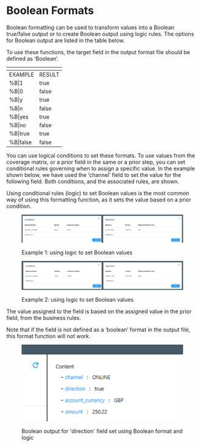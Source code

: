 # Boolean Formats

Boolean formatting can be used to transform values into a Boolean true/false output or to create Boolean output using logic rules.  The options for Boolean output are listed in the table below.

&#x20;To use these functions, the target field in the output format file should be defined as ‘Boolean’.

<table data-header-hidden><thead><tr><th valign="top"></th><th valign="top"></th></tr></thead><tbody><tr><td valign="top">EXAMPLE</td><td valign="top">RESULT</td></tr><tr><td valign="top">%B|1</td><td valign="top">true</td></tr><tr><td valign="top">%B|0</td><td valign="top">false</td></tr><tr><td valign="top">%B|y</td><td valign="top">true</td></tr><tr><td valign="top">%B|n</td><td valign="top">false</td></tr><tr><td valign="top">%B|yes</td><td valign="top">true</td></tr><tr><td valign="top">%B|no</td><td valign="top">false</td></tr><tr><td valign="top">%B|true</td><td valign="top">true</td></tr><tr><td valign="top">%B|false</td><td valign="top">false</td></tr></tbody></table>

&#x20;

You can use logical conditions to set these formats. To use values from the coverage matrix, or a prior field in the same or a prior step, you can set conditional rules governing when to assign a specific value.  In the example shown below, we have used the ‘channel’ field to set the value for the following field.  Both conditions, and the associated rules, are shown.

&#x20;Using conditional rules (logic) to set Boolean values is the most common way of using this formatting function, as it sets the value based on a prior condition.

<figure><img src="../../../../.gitbook/assets/image (2) (1) (1) (1) (1) (1).png" alt=""><figcaption><p>Example 1: using logic to set Boolean values</p></figcaption></figure>

<figure><img src="../../../../.gitbook/assets/image (3) (1) (1) (1) (1).png" alt=""><figcaption><p>Example 2: using logic to set Boolean values</p></figcaption></figure>

The value assigned to the field is based on the assigned value in the prior field, from the business  rules.

&#x20;Note that if the field is not defined as a ‘boolean’ format in the output file, this format function will not work.

<figure><img src="../../../../.gitbook/assets/image (4) (1) (1) (1) (1).png" alt=""><figcaption><p>Boolean output for 'direction' field set using Boolean format and logic</p></figcaption></figure>

